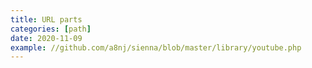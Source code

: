 ```yaml
---
title: URL parts
categories: [path]
date: 2020-11-09
example: //github.com/a8nj/sienna/blob/master/library/youtube.php
---
```

